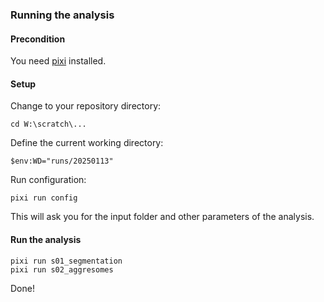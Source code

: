 ### Running the analysis

#### Precondition

You need [pixi](https://pixi.sh) installed.

#### Setup
Change to your repository directory:
```
cd W:\scratch\...
```

Define the current working directory:
```
$env:WD="runs/20250113"
```

Run configuration:
```
pixi run config
```

This will ask you for the input folder and other parameters of the analysis.


#### Run the analysis
```
pixi run s01_segmentation
pixi run s02_aggresomes
```

Done!
